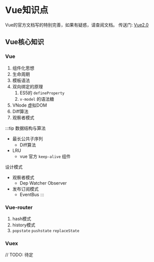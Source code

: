 # Vue知识点

Vue的官方文档写的特别完善，如果有疑惑，请查阅文档。 传送门: [Vue2.0](https://cn.vuejs.org/v2/guide/index.html)

## Vue核心知识

### Vue

1. 组件化思想
2. 生命周期
3. 模板语法
4. 双向绑定的原理
   1. ES5的 `defineProperty`
   2. `v-model` 的语法糖
5. VNode 虚拟DOM
6. Diff算法
7. 观察者模式

:::tip
数据结构与算法
- 最长公共子序列
  - Diff算法
- LRU
  - vue 官方 `keep-alive` 组件

设计模式
- 观察者模式
  - Dep Watcher Observer
- 发布订阅模式
  - EventBus
:::

### Vue-router

1. hash模式
2. history模式
3. `popstate` `pushstate` `replaceState`

### Vuex

// TODO: 待定